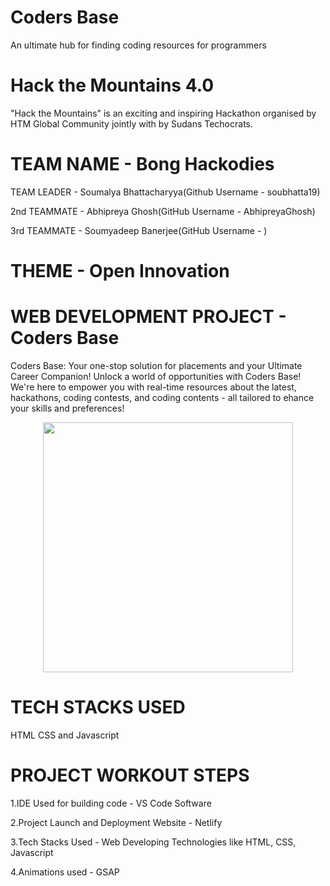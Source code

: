 # Coders Base
An ultimate hub for finding coding resources for programmers

# Hack the Mountains 4.0

"Hack the Mountains" is an exciting and inspiring Hackathon organised by HTM Global Community jointly with by Sudans Techocrats.
 
# TEAM NAME - Bong Hackodies

TEAM LEADER - Soumalya Bhattacharyya(Github Username - soubhatta19)

2nd TEAMMATE - Abhipreya Ghosh(GitHub Username - AbhipreyaGhosh)

3rd TEAMMATE - Soumyadeep Banerjee(GitHub Username - )


# THEME - Open Innovation

# WEB DEVELOPMENT PROJECT - Coders Base

Coders Base: Your one-stop solution for placements and your Ultimate Career Companion! 
Unlock a world of opportunities with Coders Base! We're here to empower you with real-time resources about the latest, hackathons, coding contests, and coding contents - all tailored to ehance your skills and preferences! 

<p align="center">
  <img width="400" height="400" src="https://github.com/soucharya19/CodeSquare/assets/145778953/ef442e43-4067-495b-910d-a8420e1844b9">
</p>

# TECH STACKS USED
HTML CSS and Javascript

# PROJECT WORKOUT STEPS

1.IDE Used for building code - VS Code Software

2.Project Launch and Deployment Website - Netlify

3.Tech Stacks Used - Web Developing Technologies like HTML, CSS, Javascript

4.Animations used - GSAP
